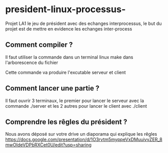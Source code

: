 # president-linux-processus-

Projet LA1 le jeu de président avec des echanges interprocessus, le but du projet est de mettre en evidence les echanges inter-process

## Comment compiler ? 

Il faut utiliser la commande dans un terminal linux make dans l'arborescence du fichier

Cette commande va produire l'excutable serveur et client

## Comment lancer une partie ? 

Il faut ouvrir 3 terminaux, le premier pour lancer le serveur avec la commande ./server et les 2 autres pour lancer le client avec ./client


## Comprendre les rêgles du président ? 

Nous avons déposé sur votre drive un diaporama qui explique les rêgles
https://docs.google.com/presentation/d/1O3rvtm5myppeVxDMuuivvZER_8mwOIdeVDPbRXCet0U/edit?usp=sharing 

